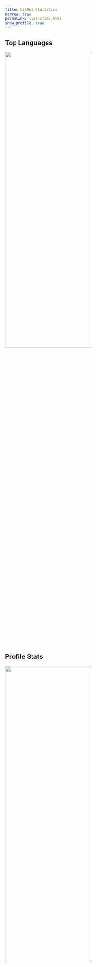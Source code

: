 ```yaml
---
title: GitHub Statistics
narrow: true
permalink: list/stats.html
show_profile: true
---
```


## Top Languages

<div class="card w-90" markdown="1" style="border:none;">
  <img class="card-img img-fluid" style="height:50%;width:75%;" src="https://github-readme-stats.vercel.app/api/top-langs/?username=Abdus-Samee&layout=compact&theme=dracula"/>
</div>


## Profile Stats

<div class="card" markdown="1" style="border:none;">
  <img class="card-img img-fluid" style="height:50%;width:75%;" src="https://github-readme-stats.vercel.app/api?username=Abdus-Samee&show_icons=true&theme=gruvbox"/>
</div>


## GitHub Contributions

<div style="margin-bottom:20px;border:none;">
  <img class="img-fluid" src="https://ghchart.rshah.org/Abdus-Samee" alt="Abdus Samee's Github chart" />
</div>


## GitHub Repositories

<div style="display:inline;">
  <a href="https://www.github.com/Abdus-Samee/portfolio"><img class="img-fluid" src="https://github-readme-stats.vercel.app/api/pin/?username=Abdus-Samee&repo=portfolio&theme=dark"/></a>
</div>
<div style="display:inline;">
  <a href="https://www.github.com/Abdus-Samee/Wisey"><img class="img-fluid" src="https://github-readme-stats.vercel.app/api/pin/?username=Abdus-Samee&repo=Wisey&theme=dark"/></a>
</div>
<div style="display:inline;">
  <a href="https://www.github.com/Abdus-Samee/ScreenShare"><img class="img-fluid" src="https://github-readme-stats.vercel.app/api/pin/?username=Abdus-Samee&repo=ScreenShare&theme=dark"/></a>
</div>
<div style="display:inline;">
  <a href="https://www.github.com/Abdus-Samee/JavaFX-Moodle-Project"><img class="img-fluid" src="https://github-readme-stats.vercel.app/api/pin/?username=Abdus-Samee&repo=JavaFX-Car-Warehouse&theme=dark"/></a>
</div>
<div style="display:inline;">
  <a href="https://www.github.com/Abdus-Samee/DX-Ball-Game"><img class="img-fluid" src="https://github-readme-stats.vercel.app/api/pin/?username=Abdus-Samee&repo=DX-Ball-Game&theme=dark"/></a>
</div>
<div style="display:inline;">
  <a href="https://www.github.com/Abdus-Samee/pronounce"><img class="img-fluid" src="https://github-readme-stats.vercel.app/api/pin/?username=Abdus-Samee&repo=pronounce&theme=dark"/></a>
</div>
<div style="display:inline;">
  <a href="https://www.github.com/Abdus-Samee/bsadd-home"><img class="img-fluid" src="https://github-readme-stats.vercel.app/api/pin/?username=Abdus-Samee&repo=bsadd-home&theme=dark"/></a>
</div>
<div style="display:inline;">
  <a href="https://www.github.com/Abdus-Samee/Snake"><img class="img-fluid" src="https://github-readme-stats.vercel.app/api/pin/?username=Abdus-Samee&repo=Snake&theme=dark"/></a>
</div>
<div style="display:inline;">
  <a href="https://www.github.com/Abdus-Samee/TeamPainter"><img class="img-fluid" src="https://github-readme-stats.vercel.app/api/pin/?username=Abdus-Samee&repo=TeamPainter&theme=dark"/></a>
</div>
<div style="display:inline;">
  <a href="https://www.github.com/Abdus-Samee/PlayDrum"><img class="img-fluid" src="https://github-readme-stats.vercel.app/api/pin/?username=Abdus-Samee&repo=PlayDrum&theme=dark"/></a>
</div>
<div style="display:inline;">
  <a href="https://www.github.com/Abdus-Samee/CV"><img class="img-fluid" src="https://github-readme-stats.vercel.app/api/pin/?username=Abdus-Samee&repo=CV&theme=dark"/></a>
</div>
